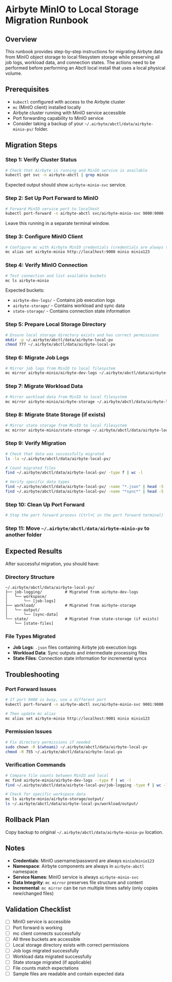 # Airbyte MinIO to Local Storage Migration Runbook

## Overview

This runbook provides step-by-step instructions for migrating Airbyte data from MinIO object storage to local filesystem storage while preserving all job logs, workload data, and connection states. The actions need to be performed before performing an Abctl local install that uses a local physical volume.

## Prerequisites

- `kubectl` configured with access to the Airbyte cluster
- `mc` (MinIO client) installed locally
- Airbyte cluster running with MinIO service accessible
- Port forwarding capability to MinIO service
- Consider taking a backup of your `~/.airbyte/abctl/data/airbyte-minio-pv/` folder.

## Migration Steps

### Step 1: Verify Cluster Status

```bash
# Check that Airbyte is running and MinIO service is available
kubectl get svc -n airbyte-abctl | grep minio
```

Expected output should show `airbyte-minio-svc` service.

### Step 2: Set Up Port Forward to MinIO

```bash
# Forward MinIO service port to localhost
kubectl port-forward -n airbyte-abctl svc/airbyte-minio-svc 9000:9000
```

Leave this running in a separate terminal window.

### Step 3: Configure MinIO Client

```bash
# Configure mc with Airbyte MinIO credentials (credentials are always the same)
mc alias set airbyte-minio http://localhost:9000 minio minio123
```

### Step 4: Verify MinIO Connection

```bash
# Test connection and list available buckets
mc ls airbyte-minio
```

Expected buckets:

- `airbyte-dev-logs/` - Contains job execution logs
- `airbyte-storage/` - Contains workload and sync data
- `state-storage/` - Contains connection state information

### Step 5: Prepare Local Storage Directory

```bash
# Ensure local storage directory exists and has correct permissions
mkdir -p ~/.airbyte/abctl/data/airbyte-local-pv
chmod 777 ~/.airbyte/abctl/data/airbyte-local-pv
```

### Step 6: Migrate Job Logs

```bash
# Mirror job logs from MinIO to local filesystem
mc mirror airbyte-minio/airbyte-dev-logs ~/.airbyte/abctl/data/airbyte-local-pv/job-logging
```

### Step 7: Migrate Workload Data

```bash
# Mirror workload data from MinIO to local filesystem
mc mirror airbyte-minio/airbyte-storage ~/.airbyte/abctl/data/airbyte-local-pv/workload
```

### Step 8: Migrate State Storage (if exists)

```bash
# Mirror state storage from MinIO to local filesystem
mc mirror airbyte-minio/state-storage ~/.airbyte/abctl/data/airbyte-local-pv/state
```

### Step 9: Verify Migration

```bash
# Check that data was successfully migrated
ls -la ~/.airbyte/abctl/data/airbyte-local-pv/

# Count migrated files
find ~/.airbyte/abctl/data/airbyte-local-pv/ -type f | wc -l

# Verify specific data types
find ~/.airbyte/abctl/data/airbyte-local-pv/ -name "*.json" | head -5
find ~/.airbyte/abctl/data/airbyte-local-pv/ -name "*sync*" | head -5
```

### Step 10: Clean Up Port Forward

```bash
# Stop the port forward process (Ctrl+C in the port forward terminal)
```

### Step 11: Move `~/.airbyte/abctl/data/airbyte-minio-pv` to another folder

## Expected Results

After successful migration, you should have:

### Directory Structure

```text
~/.airbyte/abctl/data/airbyte-local-pv/
├── job-logging/          # Migrated from airbyte-dev-logs
│   └── workspace/
│       └── [job-logs]
├── workload/             # Migrated from airbyte-storage
│   └── output/
│       └── [sync-data]
└── state/                # Migrated from state-storage (if exists)
    └── [state-files]
```

### File Types Migrated

- **Job Logs**: `.json` files containing Airbyte job execution logs
- **Workload Data**: Sync outputs and intermediate processing files
- **State Files**: Connection state information for incremental syncs

## Troubleshooting

### Port Forward Issues

```bash
# If port 9000 is busy, use a different port
kubectl port-forward -n airbyte-abctl svc/airbyte-minio-svc 9001:9000

# Then update mc alias
mc alias set airbyte-minio http://localhost:9001 minio minio123
```

### Permission Issues

```bash
# Fix directory permissions if needed
sudo chown -R $(whoami) ~/.airbyte/abctl/data/airbyte-local-pv
chmod -R 755 ~/.airbyte/abctl/data/airbyte-local-pv
```

### Verification Commands

```bash
# Compare file counts between MinIO and local
mc find airbyte-minio/airbyte-dev-logs --type f | wc -l
find ~/.airbyte/abctl/data/airbyte-local-pv/job-logging -type f | wc -l

# Check for specific workspace data
mc ls airbyte-minio/airbyte-storage/output/
ls ~/.airbyte/abctl/data/airbyte-local-pv/workload/output/
```

## Rollback Plan

Copy backup to original `~/.airbyte/abctl/data/airbyte-minio-pv` location.

## Notes

- **Credentials**: MinIO username/password are always `minio`/`minio123`
- **Namespace**: Airbyte components are always in `airbyte-abctl` namespace
- **Service Names**: MinIO service is always `airbyte-minio-svc`
- **Data Integrity**: `mc mirror` preserves file structure and content
- **Incremental**: `mc mirror` can be run multiple times safely (only copies new/changed files)

## Validation Checklist

- [ ] MinIO service is accessible
- [ ] Port forward is working
- [ ] mc client connects successfully
- [ ] All three buckets are accessible
- [ ] Local storage directory exists with correct permissions
- [ ] Job logs migrated successfully
- [ ] Workload data migrated successfully
- [ ] State storage migrated (if applicable)
- [ ] File counts match expectations
- [ ] Sample files are readable and contain expected data
